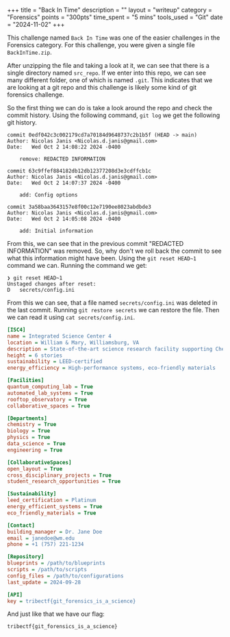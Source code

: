 +++
title = "Back In Time"
description = ""
layout = "writeup"
category = "Forensics"
points = "300pts"
time_spent = "5 mins"
tools_used = "Git"
date = "2024-11-02"
+++


This challenge named `Back In Time` was one of the easier challenges in the Forensics category.
For this challenge, you were given a single file `BackInTime.zip`.

After unzipping the file and taking a look at it, we can see that there is a single directory named `src_repo`. 
If we enter into this repo, we can see many different folder, one of which is named `.git`. This indicates that we are
looking at a git repo and this challenge is likely some kind of git forensics challenge. 

So the first thing we can do is take a look around the repo and check the commit history. Using the following command,
`git log` we get the following git history. 

```shell
commit 0edf042c3c002179cd7a70184d9648737c2b1b5f (HEAD -> main)
Author: Nicolas Janis <Nicolas.d.janis@gmail.com>
Date:   Wed Oct 2 14:08:22 2024 -0400

    remove: REDACTED INFORMATION

commit 63c9ffef884182db12db12377208d3e3cdffcb1c
Author: Nicolas Janis <Nicolas.d.janis@gmail.com>
Date:   Wed Oct 2 14:07:37 2024 -0400

    add: Config options

commit 3a58baa3643157e8f00c12e7190ee8023abdbde3
Author: Nicolas Janis <Nicolas.d.janis@gmail.com>
Date:   Wed Oct 2 14:05:08 2024 -0400

    add: Initial information
```

From this, we can see that in the previous commit "REDACTED INFORMATION" was removed. So, why don't we roll back the
commit to see what this information might have been. Using the `git reset HEAD~1` command we can. Running the command 
we get:

```shell
❯ git reset HEAD~1
Unstaged changes after reset:
D	secrets/config.ini
```

From this we can see, that a file named `secrets/config.ini` was deleted in the last commit. Running 
`git restore secrets` we can restore the file. Then we can read it using `cat secrets/config.ini`.

```ini
[ISC4]
name = Integrated Science Center 4
location = William & Mary, Williamsburg, VA
description = State-of-the-art science research facility supporting Chemistry, Biology, Physics, Data Science, and Engineering.
height = 6 stories
sustainability = LEED-certified
energy_efficiency = High-performance systems, eco-friendly materials

[Facilities]
quantum_computing_lab = True
automated_lab_systems = True
rooftop_observatory = True
collaborative_spaces = True

[Departments]
chemistry = True
biology = True
physics = True
data_science = True
engineering = True

[CollaborativeSpaces]
open_layout = True
cross_disciplinary_projects = True
student_research_opportunities = True

[Sustainability]
leed_certification = Platinum
energy_efficient_systems = True
eco_friendly_materials = True

[Contact]
building_manager = Dr. Jane Doe
email = janedoe@wm.edu
phone = +1 (757) 221-1234

[Repository]
blueprints = /path/to/blueprints
scripts = /path/to/scripts
config_files = /path/to/configurations
last_update = 2024-09-28

[API]
key = tribectf{git_forensics_is_a_science}
```

And just like that we have our flag:

`tribectf{git_forensics_is_a_science}`